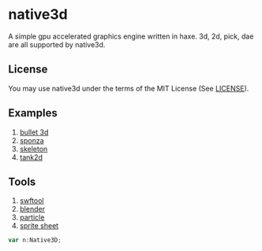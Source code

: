 native3d
========
A simple gpu  accelerated graphics engine written in haxe.
3d, 2d, pick, dae are all supported by native3d.  

License
-------
You may use native3d under the terms of the MIT License (See [LICENSE](http://opensource.org/licenses/MIT)).

Examples
--------
1. [bullet 3d](http://matrix3d.github.io/as3/2013/08/06/bullet-3d/)
2. [sponza](http://matrix3d.github.io/as3/2013/09/12/sponza-3d)
3. [skeleton](http://matrix3d.github.io/as3/2013/10/12/skeleton-3d)	
4. [tank2d](http://matrix3d.github.io/as3/2013/11/28/tank-2d/)

Tools
--------
1. [swftool](http://matrix3d.github.io/as3/2013/11/26/swfexporter/)
2. [blender](http://matrix3d.github.io/as3/2013/12/18/blendexporter/)
3. [particle](http://matrix3d.github.io/as3/2013/12/14/particleeditor/)
4. [sprite sheet](https://github.com/matrix3d/ImageTool/blob/master/out/production/ImageTool/ImageTool.air)

``` as
var n:Native3D;
```



